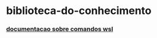 # biblioteca-do-conhecimento
### [documentacao sobre comandos wsl](https://github.com/joaobcandido/biblioteca-do-conhecimento/blob/docs/estudo/comandoswsl.md)
